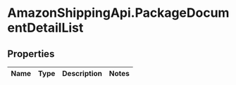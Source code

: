 # AmazonShippingApi.PackageDocumentDetailList

## Properties
Name | Type | Description | Notes
------------ | ------------- | ------------- | -------------


